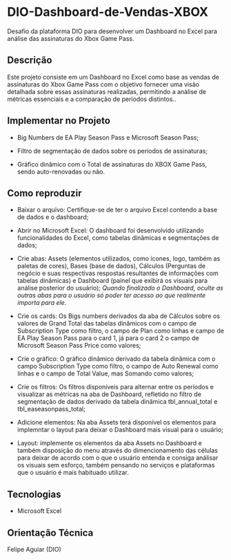 # DIO-Dashboard-de-Vendas-XBOX

Desafio da plataforma DIO para desenvolver um Dashboard no Excel para análise das assinaturas do Xbox Game Pass. 

## Descrição

Este projeto consiste em um Dashboard no Excel como base as vendas de assinaturas do Xbox Game Pass com o objetivo fornecer uma visão detalhada sobre essas assinaturas realizadas, permitindo a análise de métricas essenciais e a comparação de períodos distintos.. 

## Implementar no Projeto

* Big Numbers de EA Play Season Pass e Microsoft Season Pass;

* Filtro de segmentação de dados sobre os períodos de assinaturas;

* Gráfico dinâmico com o Total de assinaturas do XBOX Game Pass, sendo auto-renovadas ou não.

## Como reproduzir

* Baixar o arquivo: Certifique-se de ter o arquivo Excel contendo a base de dados e o dashboard;

* Abrir no Microsoft Excel: O dashboard foi desenvolvido utilizando funcionalidades do Excel, como tabelas dinâmicas e segmentações de dados;

* Crie abas: Assets (elementos utilizados, como ícones, logo, também as paletas de cores), Bases (base de dados), Cálculos (Perguntas de negócio e suas respectivas respostas resultantes de informações com tabelas dinâmicas) e Dashboard (painel que exibirá os visuais para análise posterior do usuário);
*Quando finalizado o Dashboard, oculte as outras abas para o usuário só poder ter acesso ao que realmente importa para ele.*
  
* Crie os cards: Os Bigs numbers derivados da aba de Cálculos sobre os valores de Grand Total das tabelas dinâmicos com o campo de Subscription Type como filtro, o campo de Plan como linhas e campo de EA Play Season Pass para o card 1, já para o card 2 o campo de Microsoft Season Pass Price como valores;

* Crie o gráfico: O gráfico dinâmico derivado da tabela dinâmica com o campo Subscription Type como filtro, o campo de Auto Renewal como linhas e o campo de Total Value, mas Somando como valores;

* Crie os filtros: Os filtros disponíveis para alternar entre os períodos e visualizar as métricas na aba de Dashboard, refletido no filtro de segmentação de dados derivado da tabela dinâmica tbl_annual_total e tbl_easeasonpass_total;

* Adicione elementos: Na aba Assets terá disponível os elementos para implemntar o layout para deixar o Dashboard mais visual para o usuário;

* Layout: implemente os elementos da aba Assets no Dashboard e também disposição do menu através do dimencionamento das células para deixar de acordo com o que o usuário entenda e consiga análisar os visuais sem esforço, também pensando no serviços e plataformas que o usuário é mais habituado utilizar.

## Tecnologias

* Microsoft Excel

## Orientação Técnica

Felipe Aguiar (DIO)
